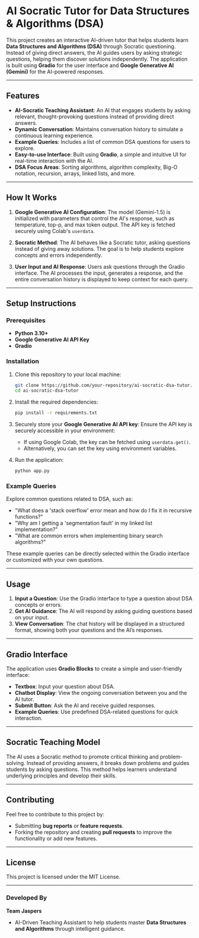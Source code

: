 # AI Socratic Tutor for Data Structures & Algorithms (DSA)

This project creates an interactive AI-driven tutor that helps students learn **Data Structures and Algorithms (DSA)** through Socratic questioning. Instead of giving direct answers, the AI guides users by asking strategic questions, helping them discover solutions independently. The application is built using **Gradio** for the user interface and **Google Generative AI (Gemini)** for the AI-powered responses.

---

## Features

- **AI-Socratic Teaching Assistant**: An AI that engages students by asking relevant, thought-provoking questions instead of providing direct answers.
- **Dynamic Conversation**: Maintains conversation history to simulate a continuous learning experience.
- **Example Queries**: Includes a list of common DSA questions for users to explore.
- **Easy-to-use Interface**: Built using **Gradio**, a simple and intuitive UI for real-time interaction with the AI.
- **DSA Focus Areas**: Sorting algorithms, algorithm complexity, Big-O notation, recursion, arrays, linked lists, and more.

---

## How It Works

1. **Google Generative AI Configuration**:
   The model (Gemini-1.5) is initialized with parameters that control the AI's response, such as temperature, top-p, and max token output. The API key is fetched securely using Colab's `userdata`.

2. **Socratic Method**:
   The AI behaves like a Socratic tutor, asking questions instead of giving away solutions. The goal is to help students explore concepts and errors independently.

3. **User Input and AI Response**:
   Users ask questions through the Gradio interface. The AI processes the input, generates a response, and the entire conversation history is displayed to keep context for each query.

---

## Setup Instructions

### Prerequisites

- **Python 3.10+**
- **Google Generative AI API Key**
- **Gradio**

### Installation

1. Clone this repository to your local machine:
   ```bash
   git clone https://github.com/your-repository/ai-socratic-dsa-tutor.git
   cd ai-socratic-dsa-tutor
   ```

2. Install the required dependencies:
   ```bash
   pip install -r requirements.txt
   ```

3. Securely store your **Google Generative AI API key**:
   Ensure the API key is securely accessible in your environment:
   - If using Google Colab, the key can be fetched using `userdata.get()`.
   - Alternatively, you can set the key using environment variables.

4. Run the application:
   ```bash
   python app.py
   ```

### Example Queries

Explore common questions related to DSA, such as:
- "What does a 'stack overflow' error mean and how do I fix it in recursive functions?"
- "Why am I getting a 'segmentation fault' in my linked list implementation?"
- "What are common errors when implementing binary search algorithms?"

These example queries can be directly selected within the Gradio interface or customized with your own questions.

---

## Usage

1. **Input a Question**: Use the Gradio interface to type a question about DSA concepts or errors.
2. **Get AI Guidance**: The AI will respond by asking guiding questions based on your input.
3. **View Conversation**: The chat history will be displayed in a structured format, showing both your questions and the AI’s responses.

---

## Gradio Interface

The application uses **Gradio Blocks** to create a simple and user-friendly interface:

- **Textbox**: Input your question about DSA.
- **Chatbot Display**: View the ongoing conversation between you and the AI tutor.
- **Submit Button**: Ask the AI and receive guided responses.
- **Example Queries**: Use predefined DSA-related questions for quick interaction.

---

## Socratic Teaching Model

The AI uses a Socratic method to promote critical thinking and problem-solving. Instead of providing answers, it breaks down problems and guides students by asking questions. This method helps learners understand underlying principles and develop their skills.

---

## Contributing

Feel free to contribute to this project by:
- Submitting **bug reports** or **feature requests**.
- Forking the repository and creating **pull requests** to improve the functionality or add new features.

---

## License

This project is licensed under the MIT License.

---

### Developed By

**Team Jaspers**  
- AI-Driven Teaching Assistant to help students master **Data Structures and Algorithms** through intelligent guidance.
